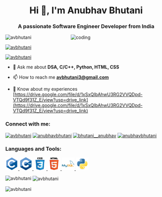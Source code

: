 <h1 align="center">Hi 👋, I'm Anubhav Bhutani</h1>
<h3 align="center">A passionate Software Engineer Developer from India</h3>

<img align = right width = 300px src = "https://media3.giphy.com/media/qgQUggAC3Pfv687qPC/giphy.gif?cid=ecf05e478atuegif9f551jcrz8cymtdjzmwcpd9u6iaqdwam&ep=v1_gifs_search&rid=giphy.gif&ct=g" alt = "coding">
<p align="left"> <img src="https://komarev.com/ghpvc/?username=avbhutani&label=Profile%20views&color=0e75b6&style=flat" alt="avbhutani" /> </p>

<p align="left"> <a href="https://github.com/ryo-ma/github-profile-trophy"><img src="https://github-profile-trophy.vercel.app/?username=avbhutani" alt="avbhutani" /></a> </p>

<p align="left"> <a href="https://twitter.com/avbhutani" target="blank"><img src="https://img.shields.io/twitter/follow/avbhutani?logo=twitter&style=for-the-badge" alt="avbhutani" /></a> </p>

- 💬 Ask me about **DSA, C/C++, Python, HTML, CSS**

- 📫 How to reach me **avbhutani3@gmail.com**

- 📄 Know about my experiences [https://drive.google.com/file/d/1xSxQIbAhwU3RG2VVQDpd-VTQd9f31Z_E/view?usp=drive_link](https://drive.google.com/file/d/1xSxQIbAhwU3RG2VVQDpd-VTQd9f31Z_E/view?usp=drive_link)

<h3 align="left">Connect with me:</h3>
<p align="left">
<a href="https://twitter.com/avbhutani" target="blank"><img align="center" src="https://raw.githubusercontent.com/rahuldkjain/github-profile-readme-generator/master/src/images/icons/Social/twitter.svg" alt="avbhutani" height="30" width="40" /></a>
<a href="https://linkedin.com/in/anubhavbhutani" target="blank"><img align="center" src="https://raw.githubusercontent.com/rahuldkjain/github-profile-readme-generator/master/src/images/icons/Social/linked-in-alt.svg" alt="anubhavbhutani" height="30" width="40" /></a>
<a href="https://instagram.com/bhutani__anubhav" target="blank"><img align="center" src="https://raw.githubusercontent.com/rahuldkjain/github-profile-readme-generator/master/src/images/icons/Social/instagram.svg" alt="bhutani__anubhav" height="30" width="40" /></a>
<a href="https://www.leetcode.com/anubhavbhutani" target="blank"><img align="center" src="https://raw.githubusercontent.com/rahuldkjain/github-profile-readme-generator/master/src/images/icons/Social/leet-code.svg" alt="anubhavbhutani" height="30" width="40" /></a>
</p>

<h3 align="left">Languages and Tools:</h3>
<p align="left"> <a href="https://www.cprogramming.com/" target="_blank" rel="noreferrer"> <img src="https://raw.githubusercontent.com/devicons/devicon/master/icons/c/c-original.svg" alt="c" width="40" height="40"/> </a> <a href="https://www.w3schools.com/cpp/" target="_blank" rel="noreferrer"> <img src="https://raw.githubusercontent.com/devicons/devicon/master/icons/cplusplus/cplusplus-original.svg" alt="cplusplus" width="40" height="40"/> </a> <a href="https://www.w3schools.com/css/" target="_blank" rel="noreferrer"> <img src="https://raw.githubusercontent.com/devicons/devicon/master/icons/css3/css3-original-wordmark.svg" alt="css3" width="40" height="40"/> </a> <a href="https://www.w3.org/html/" target="_blank" rel="noreferrer"> <img src="https://raw.githubusercontent.com/devicons/devicon/master/icons/html5/html5-original-wordmark.svg" alt="html5" width="40" height="40"/> </a> <a href="https://www.mysql.com/" target="_blank" rel="noreferrer"> <img src="https://raw.githubusercontent.com/devicons/devicon/master/icons/mysql/mysql-original-wordmark.svg" alt="mysql" width="40" height="40"/> </a> <a href="https://www.python.org" target="_blank" rel="noreferrer"> <img src="https://raw.githubusercontent.com/devicons/devicon/master/icons/python/python-original.svg" alt="python" width="40" height="40"/> </a> </p>

<p><img align="left" src="https://github-readme-stats.vercel.app/api/top-langs?username=avbhutani&show_icons=true&locale=en&layout=compact" alt="avbhutani" /></p>

<p>&nbsp;<img align="center" src="https://github-readme-stats.vercel.app/api?username=avbhutani&show_icons=true&locale=en" alt="avbhutani" /></p>

<p><img align="center" src="https://github-readme-streak-stats.herokuapp.com/?user=avbhutani&" alt="avbhutani" /></p>
